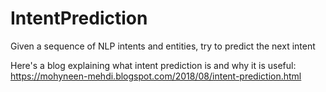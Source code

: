 # IntentPrediction
Given a sequence of NLP intents and entities, try to predict the next intent

Here's a blog explaining what intent prediction is and why it is useful: https://mohyneen-mehdi.blogspot.com/2018/08/intent-prediction.html
